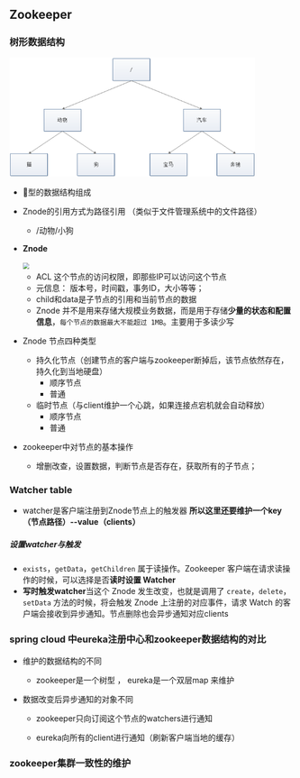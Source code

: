 ## Zookeeper

### 树形数据结构

<img src="images/tree.jpeg" style="zoom:70%;" />

* 🌲型的数据结构组成

* Znode的引用方式为路径引用 （类似于文件管理系统中的文件路径）

  + /动物/小狗

* **Znode**

  <img src="https://imgconvert.csdnimg.cn/aHR0cHM6Ly91cGxvYWQtaW1hZ2VzLmppYW5zaHUuaW8vdXBsb2FkX2ltYWdlcy83OTg2NDEzLTcyYWY3ZTdlNDY1NWI4MmIucG5n?x-oss-process=image/format,png" style="zoom:67%;" />

  + ACL 这个节点的访问权限，即那些IP可以访问这个节点
  + 元信息： 版本号，时间戳，事务ID，大小等等；
  + child和data是子节点的引用和当前节点的数据
  + Znode 并不是用来存储大规模业务数据，而是用于存储**少量的状态和配置信息**，`每个节点的数据最大不能超过 1MB`。主要用于多读少写

* Znode 节点四种类型

  + 持久化节点（创建节点的客户端与zookeeper断掉后，该节点依然存在，持久化到当地硬盘）
    + 顺序节点
    + 普通
  + 临时节点（与client维护一个心跳，如果连接点宕机就会自动释放）
    + 顺序节点
    + 普通

* zookeeper中对节点的基本操作

  + 增删改查，设置数据，判断节点是否存在，获取所有的子节点；





### Watcher table

* watcher是客户端注册到Znode节点上的触发器   **所以这里还要维护一个key（节点路径）--value（clients）**

##### 设置watcher与触发

* `exists`，`getData`，`getChildren` 属于读操作。Zookeeper 客户端在请求读操作的时候，可以选择是否**读时设置 Watcher**
* **写时触发watcher**当这个 Znode 发生改变，也就是调用了 `create`，`delete`，`setData` 方法的时候，将会触发 Znode 上注册的对应事件，请求 Watch 的客户端会接收到异步通知。节点删除也会异步通知对应clients





### spring cloud 中eureka注册中心和zookeeper数据结构的对比

* 维护的数据结构的不同

  + zookeeper是一个树型 ， eureka是一个双层map 来维护

* 数据改变后异步通知的对象不同

  + zookeeper只向订阅这个节点的watchers进行通知

  + eureka向所有的client进行通知（刷新客户端当地的缓存）







### zookeeper集群一致性的维护

